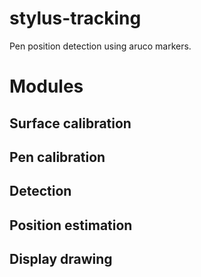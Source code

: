 # stylus-tracking

Pen position detection using aruco markers.

# Modules

## Surface calibration

## Pen calibration

## Detection

## Position estimation

## Display drawing
